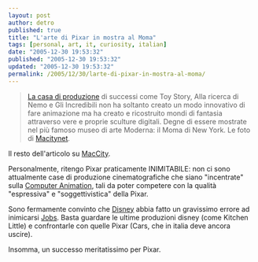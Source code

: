 ```yaml
---
layout: post
author: detro
published: true
title: "L'arte di Pixar in mostra al Moma"
tags: [personal, art, it, curiosity, italian]
date: "2005-12-30 19:53:32"
published: "2005-12-30 19:53:32"
updated: "2005-12-30 19:53:32"
permalink: /2005/12/30/larte-di-pixar-in-mostra-al-moma/
---
```


<blockquote><span class="a_sottotit"><a target="_blank" title="Pixar on Wikipedia" href="http://en.wikipedia.org/wiki/Pixar"> La casa di produzione</a> di successi come Toy Story, Alla ricerca di Nemo e Gli Incredibili non ha soltanto creato un modo innovativo di fare animazione ma ha creato e ricostruito mondi di fantasia attraverso vere e proprie sculture digitali. Degne di essere mostrate nel più famoso museo di arte Moderna: il Moma di New York. Le foto di <a target="_blank" href="http://www.macitynet.it/immagini/visitaconnoi/pixaralmoma">Macitynet</a>.</span></blockquote>
Il resto dell'articolo su <a target="_blank" href="http://www.macitynet.it/macity/aA23425/index.shtml">MacCity</a>.

Personalmente, ritengo Pixar praticamente INIMITABILE: non ci sono attualmente case di produzione cinematografiche che siano "incentrate" sulla <a target="_blank" title="Computer Animation on Wikipedia" href="http://en.wikipedia.org/wiki/Computer_Animation">Computer Animation</a>, tali da poter competere con la qualità "espressiva" e "soggettivistica" della Pixar.

Sono fermamente convinto che <a target="_blank" title="Disney on Wikipedia" href="http://en.wikipedia.org/wiki/Disney">Disney</a> abbia fatto un gravissimo errore ad inimicarsi <a target="_blank" title="Steve Jobs on Wikipedia" href="http://en.wikipedia.org/wiki/Steve_Jobs">Jobs</a>. Basta guardare le ultime produzioni disney (come Kitchen Little) e confrontarle con quelle Pixar (Cars, che in italia deve ancora uscire).

Insomma, un successo meritatissimo per Pixar.
